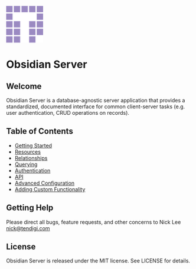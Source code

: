 ![Tendigi Logo](doc/assets/logo.png)
# Obsidian Server

## Welcome
Obsidian Server is a database-agnostic server application that provides a standardized, documented interface for common client-server tasks (e.g. user authentication, CRUD operations on records). 

## Table of Contents

* [Getting Started](./doc/getting_started.md)
* [Resources](./doc/resources.md)
* [Relationships](./doc/relationships.md)
* [Querying](./doc/querying.md)
* [Authentication](./doc/authentication.md)
* [API](./doc/api.md)
* [Advanced Configuration](./doc/configuration.md)
* [Adding Custom Functionality](./doc/custom.md)

## Getting Help

Please direct all bugs, feature requests, and other concerns to Nick Lee <nick@tendigi.com>

## License

Obsidian Server is released under the MIT license. See LICENSE for details.